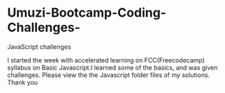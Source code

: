 # Umuzi-Bootcamp-Coding-Challenges-

JavaScript challenges

I started the week with accelerated learning on FCC(Freecodecamp) syllabus on Basic Javascript.I learned some of the basics, and was given challenges. Please view the the Javascript folder files of my solutions. Thank you 
